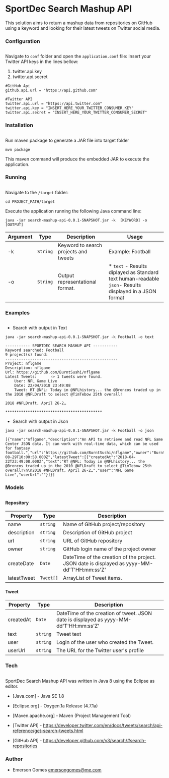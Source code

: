# SportDec Search Mashup API

This solution aims to return a mashup data from repositories on GitHub using a keyword and looking for their latest tweets on Twitter social media.

### Configuration
##
Navigate to ```conf``` folder and open the ```application.conf``` file:
Insert your Twitter API keys in the lines bellow:
1) twitter.api.key
2) twitter.api.secret
```
#GitHub Api
github.api.url = "https://api.github.com"

#Twitter API
twitter.api.url = "https://api.twitter.com"
twitter.api.key = "INSERT_HERE_YOUR_TWITTER_CONSUMER_KEY"
twitter.api.secret = "INSERT_HERE_YOUR_TWITTER_CONSUMER_SECRET"
```

### Installation
##
Run maven package to generate a JAR file into target folder
```
mvn package
```
This maven command will produce the embedded JAR to execute the application.

### Running
## 
Navigate to the ```/target``` folder:
```
cd PROJECT_PATH/target
```
Execute the application running the following Java command line:
```
java -jar search-mashup-api-0.0.1-SNAPSHOT.jar -k  [KEYWORD] -o [OUTPUT]
```

| Argument | Type | Description | Usage
| ------ | ------ | ------ | -------- |
| -k | ```String``` | Keyword to search projects and tweets | Example: Football |
| -o | ```String``` | Output representational format. | * ```text``` - Results diplayed as Standard text human-readable ```json```- Results displayed in a JSON format | 

### Examples
##
* Search with output in Text
```
java -jar search-mashup-api-0.0.1-SNAPSHOT.jar -k Football -o text
```
```
----------- SPORTDEC SEARCH MASHUP API -----------
Keyword searched: Football
9 project(s) found:
--------------------------------------------------
Project: nflgame
Description: nflgame
Url: https://github.com/BurntSushi/nflgame
Latest Tweets:		-> 1 tweets were found.
	User: NFL Game Live
	Date: 22/04/2018 23:49:08
	Tweet: RT @NFL: Today in @NFLhistory... the @Broncos traded up in the 2010 @NFLDraft to select @TimTebow 25th overall!

2018 #NFLDraft, April 26-2…

*******************************************
```
* Search with output in Json
```
java -jar search-mashup-api-0.0.1-SNAPSHOT.jar -k Football -o json
```
```
[{"name":"nflgame","description":"An API to retrieve and read NFL Game Center JSON data. It can work with real-time data, which can be used for fantasy football.","url":"https://github.com/BurntSushi/nflgame","owner":"BurntSushi","createDate":"2012-08-29T10:00:58.000Z","latestTweet":[{"createdAt":"2018-04-22T23:49:08.000Z","text":"RT @NFL: Today in @NFLhistory... the @Broncos traded up in the 2010 @NFLDraft to select @TimTebow 25th overall!\n\n2018 #NFLDraft, April 26-2…","user":"NFL Game Live","userUrl":""}]}]
```

### Models
##

#### Repository
| Property               | Type | Description
| ---------------------- | ---- | -----------|
| name | ```string```| Name of GitHub project/repository |
| description | ```string```| Description of GitHub project |
| url | ```string```| URL of GitHub repository |
| owner | ```string```| GitHub login name of the project owner |
| createDate | ```Date``` | DateTime of the creation of the project. JSON date is displayed as yyyy-MM-dd'T'HH:mm:ss'Z' |
| latestTweet | ```Tweet[]``` | ArrayList of Tweet items. |

#### Tweet
| Property               | Type | Description
| ---------------------- | ---- | -----------|
| createdAt | ```Date```| DateTime of the creation of tweet. JSON date is displayed as yyyy-MM-dd'T'HH:mm:ss'Z'  |
| text | ```string```| Tweet text |
| user | ```string```| Login of the user who created the Tweet. |
| userUrl | ```string```| The URL for the Twitter user's profile | 


### Tech 
##

SportDec Search Mashup API was written in Java 8 using the Eclipse as editor.

* [Java.com] - Java SE 1.8
* [Eclipse.org] - Oxygen.1a Release (4.7.1a)
* [Maven.apache.org] - Maven (Project Management Tool)

* [Twitter API] - <https://developer.twitter.com/en/docs/tweets/search/api-reference/get-search-tweets.html>
* [GitHub API] - <https://developer.github.com/v3/search/#search-repositories>

### Author

* Emerson Gomes <emersongomes@me.com>